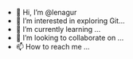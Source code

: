 - 👋 Hi, I’m @lenagur
- 👀 I’m interested in exploring Git...
- 🌱 I’m currently learning ...
- 💞️ I’m looking to collaborate on ...
- 📫 How to reach me ...

<!---
lenagur/lenagur is a ✨ special ✨ repository because its `README.md` (this file) appears on your GitHub profile.
You can click the Preview link to take a look at your changes.
--->
